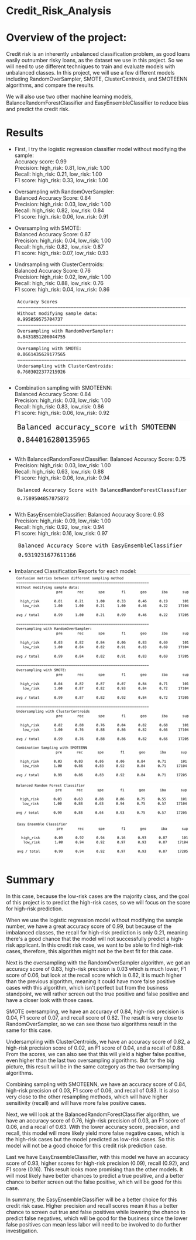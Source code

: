 # Credit_Risk_Analysis

# Overview of the project:
Credit risk is an inherently unbalanced classification problem, as good loans easily outnumber risky loans, as the dataset we use in this project. So we will need to use different techniques to train and evaluate models with unbalanced classes. In this project, we will use a few different models including RandomOverSampler, SMOTE, ClusterCentroids, and SMOTEENN algorithms, and compare the results.

We will also use two other machine learning models, BalanceRandomForestClassifier and EasyEnsembleClassifier to reduce bias and predict the credit risk.

# Results
- First, I try the logistic regression classifier model without modifying the sample:  
  Accuracy score: 0.99  
  Precision: high_risk: 0.81, low_risk: 1.00  
  Recall: high_risk: 0.21, low_risk: 1.00  
  F1 score: high_risk: 0.33, low_risk: 1.00  
  
- Oversampling with RandomOverSampler:  
  Balanced Accuracy Score: 0.84  
  Precision: high_risk: 0.03, low_risk: 1.00  
  Recall: high_risk: 0.82, low_risk: 0.84  
  F1 score: high_risk: 0.06, low_risk: 0.91  
  
- Oversampling with SMOTE:  
  Balanced Accuracy Score: 0.87  
  Precision: high_risk: 0.04, low_risk: 1.00  
  Recall: high_risk: 0.82, low_risk: 0.87  
  F1 score: high_risk: 0.07, low_risk: 0.93  
  
- Undrsampling with ClusterCentroids:  
  Balanced Accuracy Score: 0.76  
  Precision: high_risk: 0.02, low_risk: 1.00  
  Recall: high_risk: 0.88, low_risk: 0.76  
  F1 score: high_risk: 0.04, low_risk: 0.86  
  
  ![Scores 1](Images/deliverable_1_score.png)
  
- Combination sampling with SMOTEENN:  
  Balanced Accuracy Score: 0.84  
  Precision: high_risk: 0.03, low_risk: 1.00  
  Recall: high_risk: 0.83, low_risk: 0.86  
  F1 score: high_risk: 0.06, low_risk: 0.92  
  
  ![Scores 2](Images/deliverable_2_score.png)

- With BalancedRandomForestClassifier:
  Balanced Accuracy Score: 0.75  
  Precision: high_risk: 0.03, low_risk: 1.00  
  Recall: high_risk: 0.63, low_risk: 0.88  
  F1 score: high_risk: 0.06, low_risk: 0.94  
  
  ![Scores 3](Images/deliverable_3_1_score.png)
  
- With EasyEnsembleClassifier:
  Balanced Accuracy Score: 0.93  
  Precision: high_risk: 0.09, low_risk: 1.00  
  Recall: high_risk: 0.92, low_risk: 0.94  
  F1 score: high_risk: 0.16, low_risk: 0.97  
  
  ![Scores 3](Images/deliverable_3_2_score.png)  
  
- Imbalanced Classification Reports for each model:  
  ![Reoprt 1](Images/deliverable_1_report.png)  
  ![Reoprt 2](Images/deliverable_2_report.png)  
  ![Reoprt 3](Images/deliverable_3_1_report.png)  
  ![Reoprt 4](Images/deliverable_3_2_report.png)  
  
# Summary
In this case, because the low-risk cases are the majority class, and the goal of this project is to predict the high-risk cases, so we will focus on the score for high-risk prediction.

When we use the logistic regression model without modifying the sample number, we have a great accuracy score of 0.99, but because of the imbalanced classes, the recall for high-risk prediction is only 0.21, meaning there's a good chance that the model will not successfully predict a high-risk applicant. In this credit risk case, we want to be able to find high-risk cases, therefore, this algorithm might not be the best fit for this case.

Next is the oversampling with the RandomOverSampler algorithm, we got an accuracy score of 0.83, high-risk precision is 0.03 which is much lower, F1 score of 0.06, but look at the recall score which is 0.82, it is much higher than the previous algorithm, meaning it could have more false positive cases with this algorithm, which isn't perfect but from the business standpoint, we will rather screen out the true positive and false positive and have a closer look with those cases.

SMOTE oversampling, we have an accuracy of 0.84, high-risk precision is 0.04, F1 score of 0.07, and recall score of 0.82. The result is very close to RandomOverSampler, so we can see those two algorithms result in the same for this case.

Undersampling with ClusterCentroids, we have an accuracy score of 0.82, a high-risk precision score of 0.02, an F1 score of 0.04, and a recall of 0.88. From the scores, we can also see that this will yield a higher false positive, even higher than the last two oversampling algorithms. But for the big picture, this result will be in the same category as the two oversampling algorithms.

Combining sampling with SMOTEENN, we have an accuracy score of 0.84, high-risk precision of 0.03, F1 score of 0.06, and recall of 0.83. It is also very close to the other resampling methods, which will have higher sensitivity (recall) and will have more false positive cases.

Next, we will look at the BalancedRandomForestClassifier algorithm, we have an accuracy score of 0.76, high-risk precision of 0.03, an F1 score of 0.06, and a recall of 0.63. With the lower accuracy score, precision, and recall, this model will more likely yield more false negative cases, which is the high-risk cases but the model predicted as low-risk cases. So this model will not be a good choice for this credit risk prediction case.

Last we have EasyEnsembleClassifier, with this model we have an accuracy score of 0.93, higher scores for high-risk precision (0.09), recall (0.92), and F1 score (0.16). This result looks more promising than the other models. It will most likely have better chances to predict a true positive, and a better chance to better screen out the false positive, which will be good for this case.

In summary, the EasyEnsembleClassifier will be a better choice for this credit risk case. Higher precision and recall scores mean it has a better chance to screen out true and false positives while lowering the chance to predict false negatives, which will be good for the business since the lower false positives can mean less labor will need to be involved to do further investigation.
